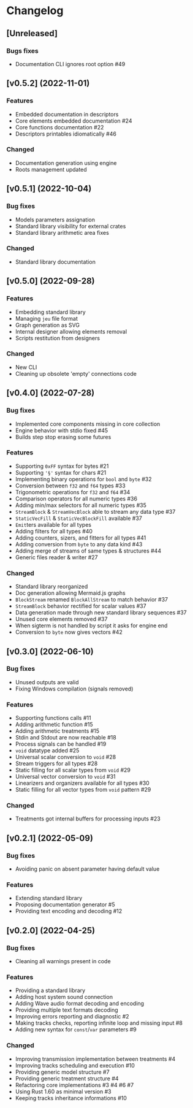 # Changelog

## [Unreleased]

### Bugs fixes

- Documentation CLI ignores root option #49

## [v0.5.2] (2022-11-01)

### Features

- Embedded documentation in descriptors
- Core elements embedded documentation #24
- Core functions documentation #22
- Descriptors printables idiomatically #46

### Changed

- Documentation generation using engine
- Roots management updated

## [v0.5.1] (2022-10-04)

### Bug fixes

- Models parameters assignation
- Standard library visibility for external crates
- Standard library arithmetic area fixes

### Changed

- Standard library documentation

## [v0.5.0] (2022-09-28)

### Features

- Embedding standard library
- Managing `jeu` file format
- Graph generation as SVG
- Internal designer allowing elements removal
- Scripts restitution from designers

### Changed

- New CLI
- Cleaning up obsolete 'empty' connections code

## [v0.4.0] (2022-07-28)

### Bug fixes

- Implemented core components missing in core collection
- Engine behavior with stdio fixed #45
- Builds step stop erasing some futures

### Features

- Supporting `0xFF` syntax for bytes #21
- Supporting `'§'` syntax for chars #21
- Implementing binary operations for `bool` and `byte` #32
- Conversion between `f32` and `f64` types #33
- Trigonometric operations for `f32` and `f64` #34
- Comparison operators for all numeric types #36
- Adding min/max selectors for all numeric types #35
- `StreamBlock` & `StreamVecBlock` able to stream any data type #37
- `StaticVecFill` & `StaticVecBlockFill` available #37
- `Emit`ters available for all types
- Adding filters for all types #40
- Adding counters, sizers, and fitters for all types #41
- Adding conversion from `byte` to any data kind #43
- Adding merge of streams of same types & structures #44
- Generic files reader & writer #27

### Changed

- Standard library reorganized
- Doc generation allowing Mermaid.js graphs
- `BlockStream` renamed `BlockAllStream` to match behavior #37
- `StreamBlock` behavior rectified for scalar values #37
- Data generation made through new standard library sequences #37
- Unused core elements removed #37
- When sigterm is not handled by script it asks for engine end
- Conversion to `byte` now gives vectors #42

## [v0.3.0] (2022-06-10)

### Bug fixes

- Unused outputs are valid
- Fixing Windows compilation (signals removed)

### Features

- Supporting functions calls #11
- Adding arithmetic function #15
- Adding arithmetic treatments #15
- Stdin and Stdout are now reachable #18
- Process signals can be handled #19
- `void` datatype added #25
- Universal scalar conversion to `void` #28
- Stream triggers for all types #28
- Static filling for all scalar types from `void` #29
- Universal vector conversion to `void` #31
- Linearizers and organizers available for all types #30
- Static filling for all vector types from `void` pattern #29

### Changed

- Treatments got internal buffers for processing inputs #23

## [v0.2.1] (2022-05-09)

### Bug fixes
- Avoiding panic on absent parameter having default value

### Features
- Extending standard library
- Proposing documentation generator #5
- Providing text encoding and decoding #12

## [v0.2.0] (2022-04-25)

### Bug fixes
- Cleaning all warnings present in code

### Features
- Providing a standard library
- Adding host system sound connection
- Adding Wave audio format decoding and encoding
- Providing multiple text formats decoding
- Improving errors reporting and diagnostic #2
- Making tracks checks, reporting infinite loop and missing input #8
- Adding new syntax for `const`/`var` parameters #9

### Changed
- Improving transmission implementation between treatments #4
- Improving tracks scheduling and execution #10
- Providing generic model structure #7
- Providing generic treatment structure #4
- Refactoring core implementations #3 #4 #6 #7
- Using Rust 1.60 as minimal version #3
- Keeping tracks inheritance informations #10
